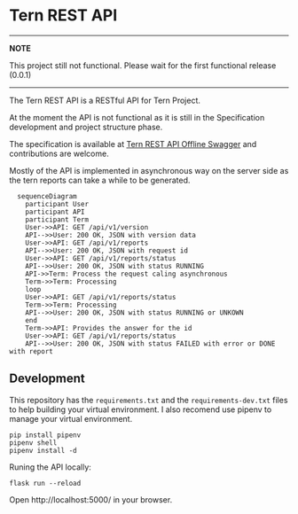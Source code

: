 # Tern REST API

---
**NOTE**

This project still not functional. Please wait for the first functional release (0.0.1)

---

The Tern REST API is a RESTful API for Tern Project.

At the moment the API is not functional as it is still in the Specification
development and project structure phase.

The specification is available at
[Tern REST API Offline Swagger](https://tern-tools.github.io/tern-rest-api/) and
contributions are welcome.

Mostly of the API is implemented in asynchronous way on the server side as the
tern reports can take a while to be generated.

```mermaid
  sequenceDiagram
    participant User
    participant API
    participant Term
    User->>API: GET /api/v1/version
    API-->>User: 200 OK, JSON with version data
    User->>API: GET /api/v1/reports
    API-->>User: 200 OK, JSON with request id
    User->>API: GET /api/v1/reports/status
    API-->>User: 200 OK, JSON with status RUNNING
    API->>Term: Process the request caling asynchronous
    Term->>Term: Processing
    loop
    User->>API: GET /api/v1/reports/status
    Term->>Term: Processing
    API-->>User: 200 OK, JSON with status RUNNING or UNKOWN
    end
    Term->>API: Provides the answer for the id
    User->>API: GET /api/v1/reports/status
    API-->>User: 200 OK, JSON with status FAILED with error or DONE with report
```

## Development

This repository has the ``requirements.txt`` and the ``requirements-dev.txt`` files to help building your virtual environment. I also recomend use pipenv to manage your virtual environment.

```shell
pip install pipenv
pipenv shell
pipenv install -d
```

Runing the API locally:

```shell
flask run --reload
```

Open http://localhost:5000/ in your browser.